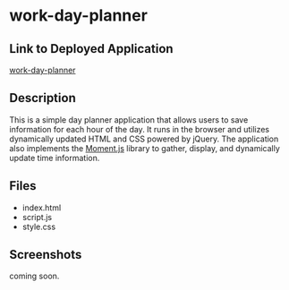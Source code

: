 # work-day-planner

## Link to Deployed Application
[work-day-planner](https://tkennedy118.github.io/work-day-planner/)

## Description
This is a simple day planner application that allows users to save information for each hour of the day. It runs in the browser and utilizes dynamically updated HTML and CSS powered by jQuery. The application also implements the [Moment.js](https://momentjs.com/) library to gather, display, and dynamically update time information.

## Files
* index.html
* script.js
* style.css

## Screenshots
coming soon.